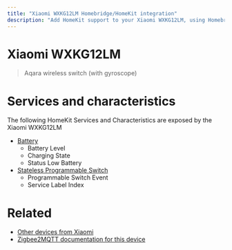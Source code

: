 ```yaml
---
title: "Xiaomi WXKG12LM Homebridge/HomeKit integration"
description: "Add HomeKit support to your Xiaomi WXKG12LM, using Homebridge, Zigbee2MQTT and homebridge-z2m."
---
```

<!---
This file has been GENERATED using src/docgen/docgen.ts
DO NOT EDIT THIS FILE MANUALLY!
-->
# Xiaomi WXKG12LM
> Aqara wireless switch (with gyroscope)


# Services and characteristics
The following HomeKit Services and Characteristics are exposed by
the Xiaomi WXKG12LM

* [Battery](../../battery.md)
  * Battery Level
  * Charging State
  * Status Low Battery
* [Stateless Programmable Switch](../../action.md)
  * Programmable Switch Event
  * Service Label Index


# Related
* [Other devices from Xiaomi](../index.md#xiaomi)
* [Zigbee2MQTT documentation for this device](https://www.zigbee2mqtt.io/devices/WXKG12LM.html)